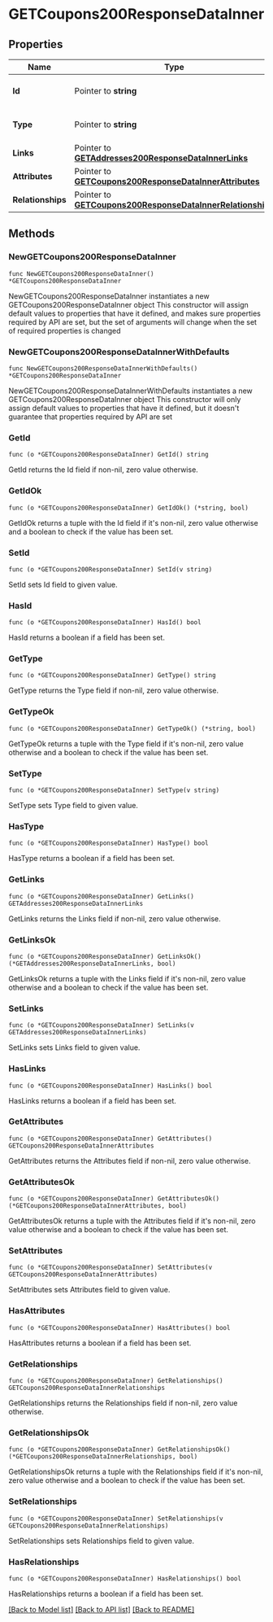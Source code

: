 # GETCoupons200ResponseDataInner

## Properties

Name | Type | Description | Notes
------------ | ------------- | ------------- | -------------
**Id** | Pointer to **string** | The resource&#39;s id | [optional] 
**Type** | Pointer to **string** | The resource&#39;s type | [optional] 
**Links** | Pointer to [**GETAddresses200ResponseDataInnerLinks**](GETAddresses200ResponseDataInnerLinks.md) |  | [optional] 
**Attributes** | Pointer to [**GETCoupons200ResponseDataInnerAttributes**](GETCoupons200ResponseDataInnerAttributes.md) |  | [optional] 
**Relationships** | Pointer to [**GETCoupons200ResponseDataInnerRelationships**](GETCoupons200ResponseDataInnerRelationships.md) |  | [optional] 

## Methods

### NewGETCoupons200ResponseDataInner

`func NewGETCoupons200ResponseDataInner() *GETCoupons200ResponseDataInner`

NewGETCoupons200ResponseDataInner instantiates a new GETCoupons200ResponseDataInner object
This constructor will assign default values to properties that have it defined,
and makes sure properties required by API are set, but the set of arguments
will change when the set of required properties is changed

### NewGETCoupons200ResponseDataInnerWithDefaults

`func NewGETCoupons200ResponseDataInnerWithDefaults() *GETCoupons200ResponseDataInner`

NewGETCoupons200ResponseDataInnerWithDefaults instantiates a new GETCoupons200ResponseDataInner object
This constructor will only assign default values to properties that have it defined,
but it doesn't guarantee that properties required by API are set

### GetId

`func (o *GETCoupons200ResponseDataInner) GetId() string`

GetId returns the Id field if non-nil, zero value otherwise.

### GetIdOk

`func (o *GETCoupons200ResponseDataInner) GetIdOk() (*string, bool)`

GetIdOk returns a tuple with the Id field if it's non-nil, zero value otherwise
and a boolean to check if the value has been set.

### SetId

`func (o *GETCoupons200ResponseDataInner) SetId(v string)`

SetId sets Id field to given value.

### HasId

`func (o *GETCoupons200ResponseDataInner) HasId() bool`

HasId returns a boolean if a field has been set.

### GetType

`func (o *GETCoupons200ResponseDataInner) GetType() string`

GetType returns the Type field if non-nil, zero value otherwise.

### GetTypeOk

`func (o *GETCoupons200ResponseDataInner) GetTypeOk() (*string, bool)`

GetTypeOk returns a tuple with the Type field if it's non-nil, zero value otherwise
and a boolean to check if the value has been set.

### SetType

`func (o *GETCoupons200ResponseDataInner) SetType(v string)`

SetType sets Type field to given value.

### HasType

`func (o *GETCoupons200ResponseDataInner) HasType() bool`

HasType returns a boolean if a field has been set.

### GetLinks

`func (o *GETCoupons200ResponseDataInner) GetLinks() GETAddresses200ResponseDataInnerLinks`

GetLinks returns the Links field if non-nil, zero value otherwise.

### GetLinksOk

`func (o *GETCoupons200ResponseDataInner) GetLinksOk() (*GETAddresses200ResponseDataInnerLinks, bool)`

GetLinksOk returns a tuple with the Links field if it's non-nil, zero value otherwise
and a boolean to check if the value has been set.

### SetLinks

`func (o *GETCoupons200ResponseDataInner) SetLinks(v GETAddresses200ResponseDataInnerLinks)`

SetLinks sets Links field to given value.

### HasLinks

`func (o *GETCoupons200ResponseDataInner) HasLinks() bool`

HasLinks returns a boolean if a field has been set.

### GetAttributes

`func (o *GETCoupons200ResponseDataInner) GetAttributes() GETCoupons200ResponseDataInnerAttributes`

GetAttributes returns the Attributes field if non-nil, zero value otherwise.

### GetAttributesOk

`func (o *GETCoupons200ResponseDataInner) GetAttributesOk() (*GETCoupons200ResponseDataInnerAttributes, bool)`

GetAttributesOk returns a tuple with the Attributes field if it's non-nil, zero value otherwise
and a boolean to check if the value has been set.

### SetAttributes

`func (o *GETCoupons200ResponseDataInner) SetAttributes(v GETCoupons200ResponseDataInnerAttributes)`

SetAttributes sets Attributes field to given value.

### HasAttributes

`func (o *GETCoupons200ResponseDataInner) HasAttributes() bool`

HasAttributes returns a boolean if a field has been set.

### GetRelationships

`func (o *GETCoupons200ResponseDataInner) GetRelationships() GETCoupons200ResponseDataInnerRelationships`

GetRelationships returns the Relationships field if non-nil, zero value otherwise.

### GetRelationshipsOk

`func (o *GETCoupons200ResponseDataInner) GetRelationshipsOk() (*GETCoupons200ResponseDataInnerRelationships, bool)`

GetRelationshipsOk returns a tuple with the Relationships field if it's non-nil, zero value otherwise
and a boolean to check if the value has been set.

### SetRelationships

`func (o *GETCoupons200ResponseDataInner) SetRelationships(v GETCoupons200ResponseDataInnerRelationships)`

SetRelationships sets Relationships field to given value.

### HasRelationships

`func (o *GETCoupons200ResponseDataInner) HasRelationships() bool`

HasRelationships returns a boolean if a field has been set.


[[Back to Model list]](../README.md#documentation-for-models) [[Back to API list]](../README.md#documentation-for-api-endpoints) [[Back to README]](../README.md)


